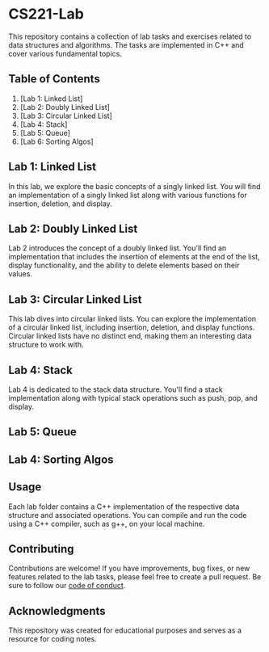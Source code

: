 # CS221-Lab

This repository contains a collection of lab tasks and exercises related to data structures and algorithms. The tasks are implemented in C++ and cover various fundamental topics.

## Table of Contents

1. [Lab 1: Linked List]
2. [Lab 2: Doubly Linked List]
3. [Lab 3: Circular Linked List]
4. [Lab 4: Stack]
5. [Lab 5: Queue]
6. [Lab 6: Sorting Algos]

## Lab 1: Linked List

In this lab, we explore the basic concepts of a singly linked list. You will find an implementation of a singly linked list along with various functions for insertion, deletion, and display.

## Lab 2: Doubly Linked List

Lab 2 introduces the concept of a doubly linked list. You'll find an implementation that includes the insertion of elements at the end of the list, display functionality, and the ability to delete elements based on their values.

## Lab 3: Circular Linked List

This lab dives into circular linked lists. You can explore the implementation of a circular linked list, including insertion, deletion, and display functions. Circular linked lists have no distinct end, making them an interesting data structure to work with.

## Lab 4: Stack

Lab 4 is dedicated to the stack data structure. You'll find a stack implementation along with typical stack operations such as push, pop, and display.

## Lab 5: Queue

## Lab 4: Sorting Algos

## Usage

Each lab folder contains a C++ implementation of the respective data structure and associated operations. You can compile and run the code using a C++ compiler, such as g++, on your local machine.

## Contributing

Contributions are welcome! If you have improvements, bug fixes, or new features related to the lab tasks, please feel free to create a pull request. Be sure to follow our [code of conduct](CODE_OF_CONDUCT.md).

## Acknowledgments

This repository was created for educational purposes and serves as a resource for coding notes.
